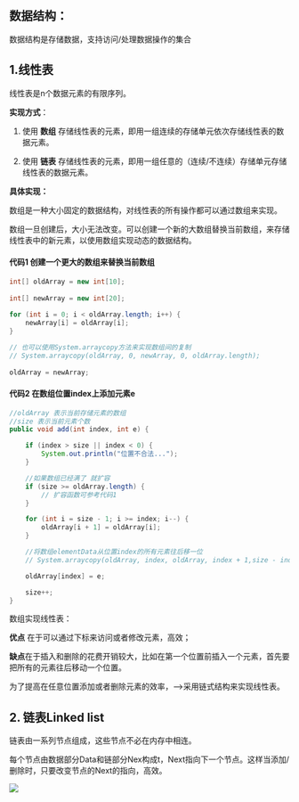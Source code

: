 ## 数据结构：

数据结构是存储数据，支持访问/处理数据操作的集合

## 1.线性表

线性表是n个数据元素的有限序列。

**实现方式**： 

1. 使用 **数组** 存储线性表的元素，即用一组连续的存储单元依次存储线性表的数据元素。

2. 使用 **链表** 存储线性表的元素，即用一组任意的（连续/不连续）存储单元存储线性表的数据元素。


**具体实现：**

数组是一种大小固定的数据结构，对线性表的所有操作都可以通过数组来实现。

数组一旦创建后，大小无法改变。可以创建一个新的大数组替换当前数组，来存储线性表中的新元素，以使用数组实现动态的数据结构。

#### 代码1 创建一个更大的数组来替换当前数组
```java
int[] oldArray = new int[10];
        
int[] newArray = new int[20];
        
for (int i = 0; i < oldArray.length; i++) {
    newArray[i] = oldArray[i];
}

// 也可以使用System.arraycopy方法来实现数组间的复制     
// System.arraycopy(oldArray, 0, newArray, 0, oldArray.length);
        
oldArray = newArray;
```
#### 代码2 在数组位置index上添加元素e
```java
//oldArray 表示当前存储元素的数组
//size 表示当前元素个数
public void add(int index, int e) {

    if (index > size || index < 0) {
        System.out.println("位置不合法...");
    }

    //如果数组已经满了 就扩容
    if (size >= oldArray.length) {
        // 扩容函数可参考代码1
    }

    for (int i = size - 1; i >= index; i--) {
        oldArray[i + 1] = oldArray[i];
    }

    //将数组elementData从位置index的所有元素往后移一位
    // System.arraycopy(oldArray, index, oldArray, index + 1,size - index);

    oldArray[index] = e;

    size++;
}

```

数组实现线性表：

**优点** 在于可以通过下标来访问或者修改元素，高效；

**缺点**在于插入和删除的花费开销较大，比如在第一个位置前插入一个元素，首先要把所有的元素往后移动一个位置。

为了提高在任意位置添加或者删除元素的效率，-->采用链式结构来实现线性表。




## 2. 链表Linked list

链表由一系列节点组成，这些节点不必在内存中相连。

每个节点由数据部分Data和链部分Nex构成t，Next指向下一个节点。这样当添加/删除时，只要改变节点的Next的指向，高效。


![](https://upload-images.jianshu.io/upload_images/2243690-f3fdc61e316abb2b.png?imageMogr2/auto-orient/strip|imageView2/2/w/638/format/webp)
